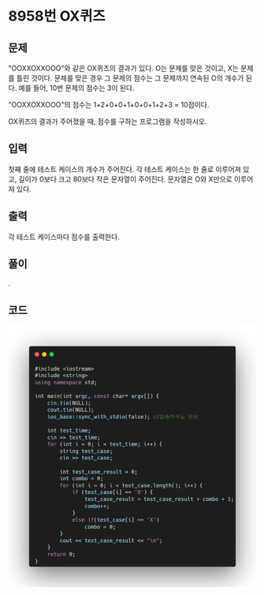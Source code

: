 # 8958번 OX퀴즈

[문자열]: https://www.acmicpc.net/problem/8958	"OX퀴즈"



## 문제

"OOXXOXXOOO"와 같은 OX퀴즈의 결과가 있다. O는 문제를 맞은 것이고, X는 문제를 틀린 것이다.
문제를 맞은 경우 그 문제의 점수는 그 문제까지 연속된 O의 개수가 된다.
예를 들어, 10번 문제의 점수는 3이 된다.

"OOXXOXXOOO"의 점수는 1+2+0+0+1+0+0+1+2+3 = 10점이다.

OX퀴즈의 결과가 주어졌을 때, 점수를 구하는 프로그램을 작성하시오.



## 입력

첫째 줄에 테스트 케이스의 개수가 주어진다.
각 테스트 케이스는 한 줄로 이루어져 있고, 길이가 0보다 크고 80보다 작은 문자열이 주어진다.
문자열은 O와 X만으로 이루어져 있다.



## 출력

각 테스트 케이스마다 점수를 출력한다.



## 풀이

.



## 코드


![코드](https://github.com/LittleSamakFox/Algorithm_Study/blob/main/week1/8958/8958.png?raw=true)

